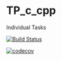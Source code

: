 # TP_c_cpp
Individual Tasks 

[![Build Status](https://travis-ci.com/vr009/TP_c_cpp.svg?branch=iz1)](https://travis-ci.com/vr009/TP_c_cpp)

[![codecov](https://codecov.io/gh/vr009/TP_c_cpp/branch/iz1/graph/badge.svg?token=IVDd4yC5nT)](https://codecov.io/gh/vr009/TP_c_cpp)
